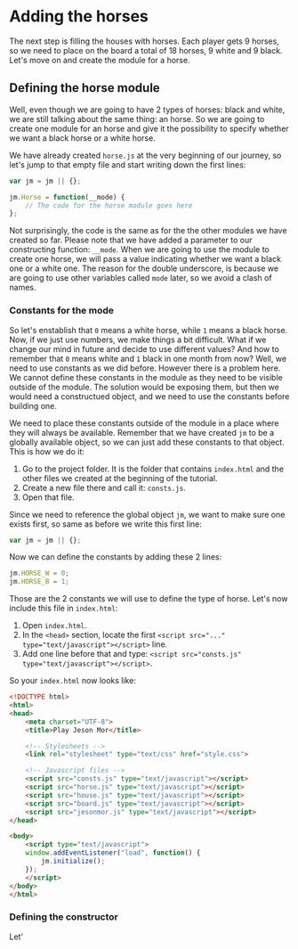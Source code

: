 # Adding the horses

The next step is filling the houses with horses. Each player gets 9 horses, so we need to place on the board a total of 18 horses, 9 white and 9 black. Let's move on and create the module for a horse.

## Defining the horse module
Well, even though we are going to have 2 types of horses: black and white, we are still talking about the same thing: an horse. So we are going to create one module for an horse and give it the possibility to specify whether we want a black horse or a white horse.

We have already created `horse.js` at the very beginning of our journey, so let's jump to that empty file and start writing down the first lines:

```javascript
var jm = jm || {};

jm.Horse = function(__mode) {
    // The code for the horse module goes here
};
```

Not surprisingly, the code is the same as for the the other modules we have created so far. Please note that we have added a parameter to our constructing function: `__mode`. When we are going to use the module to create one horse, we will pass a value indicating whether we want a black one or a white one. The reason for the double underscore, is because we are going to use other variables called `mode` later, so we avoid a clash of names.

### Constants for the mode
So let's enstablish that `0` means a white horse, while `1` means a black horse. Now, if we just use numbers, we make things a bit difficult. What if we change our mind in future and decide to use different values? And how to remember that `0` means white and `1` black in one month from now? Well, we need to use constants as we did before. However there is a problem here. We cannot define these constants in the module as they need to be visible outside of the module. The solution would be exposing them, but then we would need a constructued object, and we need to use the constants before building one. 

We need to place these constants outside of the module in a place where they will always be available. Remember that we have created `jm` to be a globally available object, so we can just add these constants to that object. This is how we do it:

1. Go to the project folder. It is the folder that contains `index.html` and the other files we created at the beginning of the tutorial.
2. Create a new file there and call it: `consts.js`.
3. Open that file.

Since we need to reference the global object `jm`, we want to make sure one exists first, so same as before we write this first line:

```javascript
var jm = jm || {};
```

Now we can define the constants by adding these 2 lines:

```javascript
jm.HORSE_W = 0;
jm.HORSE_B = 1;
```

Those are the 2 constants we will use to define the type of horse. Let's now include this file in `index.html`:

1. Open `index.html`.
2. In the `<head>` section, locate the first `<script src="..." type="text/javascript"></script>` line.
3. Add one line before that and type: `<script src="consts.js" type="text/javascript"></script>`.

So your `index.html` now looks like:

```html
<!DOCTYPE html>
<html>
<head>
    <meta charset="UTF-8">
    <title>Play Jeson Mor</title>

    <!-- Stylesheets -->
    <link rel="stylesheet" type="text/css" href="style.css">

    <!-- Javascript files -->
    <script src="consts.js" type="text/javascript"></script>
    <script src="horse.js" type="text/javascript"></script>
    <script src="house.js" type="text/javascript"></script>
    <script src="board.js" type="text/javascript"></script>
    <script src="jesonmor.js" type="text/javascript"></script>
</head>

<body>
    <script type="text/javascript">
    window.addEventListener("load", function() {
        jm.initialize();
    });
    </script>
</body>
</html>
```

### Defining the constructor
Let'
